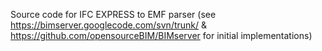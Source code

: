 Source code for IFC EXPRESS to EMF parser
(see https://bimserver.googlecode.com/svn/trunk/ & https://github.com/opensourceBIM/BIMserver for initial implementations)